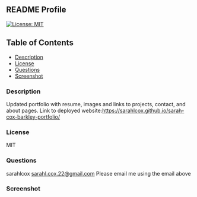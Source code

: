 ## README Profile
  [![License: MIT](https://img.shields.io/badge/License-MIT-yellow.svg)](https://opensource.org/licenses/MIT)
  ## Table of Contents
  * [ Description ](#description)
  * [ License ](#license)
  * [ Questions ](#questions)
  * [ Screenshot ](#screenshot)

  
### Description
Updated portfolio with resume, images and links to projects, contact, and about pages. Link to deployed website:https://sarahlcox.github.io/sarah-cox-barkley-portfolio/

### License
MIT

### Questions
sarahlcox
sarahl.cox.22@gmail.com
Please email me using the email above

### Screenshot
